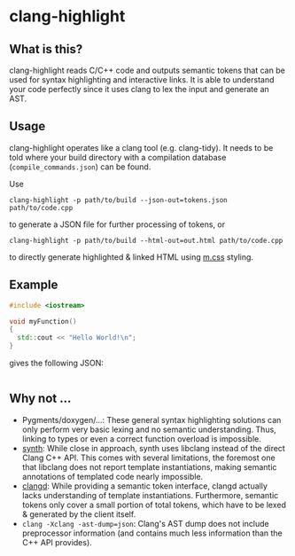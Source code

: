 clang-highlight
===============

What is this?
-------------

clang-highlight reads C/C++ code and outputs semantic tokens that can be used
for syntax highlighting and interactive links. It is able to understand your
code perfectly since it uses clang to lex the input and generate an AST.

Usage
-----

clang-highlight operates like a clang tool (e.g. clang-tidy). It needs to be
told where your build directory with a compilation database
(`compile_commands.json`) can be found.

Use

    clang-highlight -p path/to/build --json-out=tokens.json path/to/code.cpp

to generate a JSON file for further processing of tokens, or

    clang-highlight -p path/to/build --html-out=out.html path/to/code.cpp

to directly generate highlighted & linked HTML using
[m.css](https://github.com/mosra/m.css) styling.

Example
-------

```c++
#include <iostream>

void myFunction()
{
  std::cout << "Hello World!\n";
}
```

gives the following JSON:

```json

```

Why not ...
-----------

 * Pygments/doxygen/...: These general syntax highlighting solutions can only
   perform very basic lexing and no semantic understanding. Thus, linking to
   types or even a correct function overload is impossible.
 * [synth](https://github.com/Oberon00/synth): While close in approach, synth
   uses libclang instead of the direct Clang C++ API. This comes with several
   limitations, the foremost one that libclang does not report template
   instantiations, making semantic annotations of templated code nearly
   impossible.
 * [clangd](https://clangd.llvm.org/): While providing a semantic token
   interface, clangd actually lacks understanding of template instantiations.
   Furthermore, semantic tokens only cover a small portion of total tokens,
   which have to be lexed & generated by the client itself.
 * `clang -Xclang -ast-dump=json`: Clang's AST dump does not include
   preprocessor information (and contains much less information than the C++ API
   provides).
